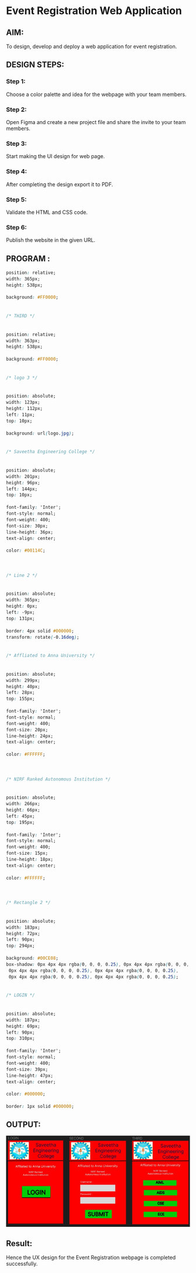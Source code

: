 # Event Registration Web Application

## AIM:
To design, develop and deploy a web application for event registration.

## DESIGN STEPS:

### Step 1:
Choose a color palette and idea for the webpage with your team members.

### Step 2:
Open Figma and create a new project file and share the invite to your team members.

### Step 3:
Start making the UI design for web page.

### Step 4:
After completing the design export it to PDF.

### Step 5:
Validate the HTML and CSS code.

### Step 6:
Publish the website in the given URL.
## PROGRAM :
``` css
position: relative;
width: 365px;
height: 538px;

background: #FF0000;


/* THIRD */


position: relative;
width: 363px;
height: 538px;

background: #FF0000;


/* logo 3 */


position: absolute;
width: 123px;
height: 112px;
left: 11px;
top: 10px;

background: url(logo.jpg);


/* Saveetha Engineering College */


position: absolute;
width: 201px;
height: 96px;
left: 144px;
top: 10px;

font-family: 'Inter';
font-style: normal;
font-weight: 400;
font-size: 30px;
line-height: 36px;
text-align: center;

color: #00114C;



/* Line 2 */


position: absolute;
width: 365px;
height: 0px;
left: -9px;
top: 131px;

border: 4px solid #000000;
transform: rotate(-0.16deg);


/* Affliated to Anna University */


position: absolute;
width: 299px;
height: 40px;
left: 28px;
top: 155px;

font-family: 'Inter';
font-style: normal;
font-weight: 400;
font-size: 20px;
line-height: 24px;
text-align: center;

color: #FFFFFF;



/* NIRF Ranked Autonomous Institution */


position: absolute;
width: 266px;
height: 66px;
left: 45px;
top: 195px;

font-family: 'Inter';
font-style: normal;
font-weight: 400;
font-size: 15px;
line-height: 18px;
text-align: center;

color: #FFFFFF;



/* Rectangle 2 */


position: absolute;
width: 183px;
height: 72px;
left: 90px;
top: 294px;

background: #00CE08;
box-shadow: 0px 4px 4px rgba(0, 0, 0, 0.25), 0px 4px 4px rgba(0, 0, 0, 0.25),
 0px 4px 4px rgba(0, 0, 0, 0.25), 0px 4px 4px rgba(0, 0, 0, 0.25),
 0px 4px 4px rgba(0, 0, 0, 0.25), 0px 4px 4px rgba(0, 0, 0, 0.25);


/* LOGIN */


position: absolute;
width: 187px;
height: 69px;
left: 90px;
top: 310px;

font-family: 'Inter';
font-style: normal;
font-weight: 400;
font-size: 39px;
line-height: 47px;
text-align: center;

color: #000000;

border: 1px solid #000000;
```
## OUTPUT:
![output](./Output.jpeg)
## Result:
Hence the UX design for the Event Registration webpage is completed successfully.
